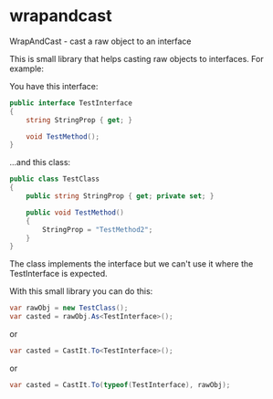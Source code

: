 wrapandcast
===========

WrapAndCast - cast a raw object to an interface

This is small library that helps casting raw objects to interfaces.
For example:

You have this interface:

```C#
public interface TestInterface
{
	string StringProp { get; }

	void TestMethod();
}
```

...and this class:

```C#
public class TestClass
{
	public string StringProp { get; private set; }

	public void TestMethod()
	{
		StringProp = "TestMethod2";
	}
}
```

The class implements the interface but we can't use it where the TestInterface is expected.

With this small library you can do this:

```C#
var rawObj = new TestClass();
var casted = rawObj.As<TestInterface>();
```

or

```C#
var casted = CastIt.To<TestInterface>();
```

or

```C#
var casted = CastIt.To(typeof(TestInterface), rawObj);
```
